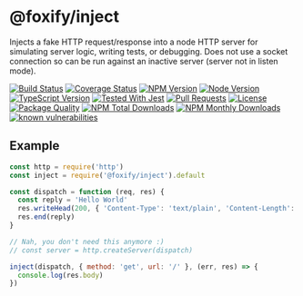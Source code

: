 # @foxify/inject

Injects a fake HTTP request/response into a node HTTP server for simulating server logic, writing tests, or debugging.
Does not use a socket connection so can be run against an inactive server (server not in listen mode).

[![Build Status](https://github.com/foxifyjs/foxify/workflows/Test/badge.svg)](https://github.com/foxifyjs/foxify/actions)
[![Coverage Status](https://codecov.io/gh/foxifyjs/foxify/branch/main/graph/badge.svg?flag=inject)](https://codecov.io/gh/foxifyjs/foxify)
[![NPM Version](https://img.shields.io/npm/v/@foxify/inject.svg)](https://www.npmjs.com/package/@foxify/inject)
[![Node Version](https://img.shields.io/node/v/@foxify/inject.svg)](https://nodejs.org)
[![TypeScript Version](https://img.shields.io/npm/types/@foxify/inject.svg)](https://www.typescriptlang.org)
[![Tested With Jest](https://img.shields.io/badge/tested_with-jest-99424f.svg)](https://github.com/facebook/jest)
[![Pull Requests](https://img.shields.io/badge/PRs-Welcome-brightgreen.svg)](https://github.com/foxifyjs/foxify/pulls)
[![License](https://img.shields.io/github/license/foxifyjs/inject.svg)](https://github.com/foxifyjs/foxify/blob/main/packages/inject/LICENSE)
[![Package Quality](http://npm.packagequality.com/shield/%40foxify%2Finject.svg)](http://packagequality.com/#?package=@foxify/inject)
[![NPM Total Downloads](https://img.shields.io/npm/dt/@foxify/inject.svg)](https://www.npmjs.com/package/@foxify/inject)
[![NPM Monthly Downloads](https://img.shields.io/npm/dm/@foxify/inject.svg)](https://www.npmjs.com/package/@foxify/inject)
[![known vulnerabilities](https://snyk.io/test/github/foxifyjs/foxify/badge.svg?targetFile=packages/inject/package.json)](https://snyk.io/test/github/foxifyjs/foxify?targetFile=packages/inject/package.json)

## Example

```javascript
const http = require('http')
const inject = require('@foxify/inject').default

const dispatch = function (req, res) {
  const reply = 'Hello World'
  res.writeHead(200, { 'Content-Type': 'text/plain', 'Content-Length': reply.length })
  res.end(reply)
}

// Nah, you don't need this anymore :)
// const server = http.createServer(dispatch)

inject(dispatch, { method: 'get', url: '/' }, (err, res) => {
  console.log(res.body)
})
```

